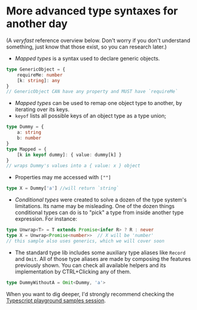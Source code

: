 # More advanced type syntaxes for another day

(A _veryfast_ reference overview below. Don't worry if you don't understand something, just know that those exist, so you can research later.)

* _Mapped types_ is a syntax used to declare generic objects.

```typescript
type GenericObject = {
    requireMe: number
    [k: string]: any
}
// GenericObject CAN have any property and MUST have `requireMe`
```

* _Mapped types_  can be used to remap one object type to another, by iterating over its keys.
* `keyof` lists all possible keys of an object type as a type union;

```typescript
type Dummy = {
    a: string
    b: number
}
type Mapped = {
    [k in keyof dummy]: { value: dummy[k] }
}
// wraps Dummy's values into a { value: x } object
```

* Properties may me accessed with `[""]`

```typescript
type X = Dummy['a'] //will return `string`
```

* _Conditional types_ were created to solve a dozen of the type system's limitations. Its name may be misleading. One of the dozen things conditional types can do is to "pick" a type from inside another type expression. For instance:

```typescript
type Unwrap<T> = T extends Promise<infer R> ? R : never
type X = Unwrap<Promise<number>>  // X will be 'number'
// this sample also uses generics, which we will cover soon
```

* The standard type lib includes some auxiliary type aliases like `Record` and `Omit`. All of those type aliases are made by composing the features previously shown.  You can check all available helpers and its implementation by CTRL+Clicking any of them.

```typescript
type DummyWithoutA = Omit<Dummy, 'a'>
```

When you want to dig deeper, I'd strongly recommend checking the [Typescript playground samples session](http://www.typescriptlang.org/play/?e=67#example/any).
